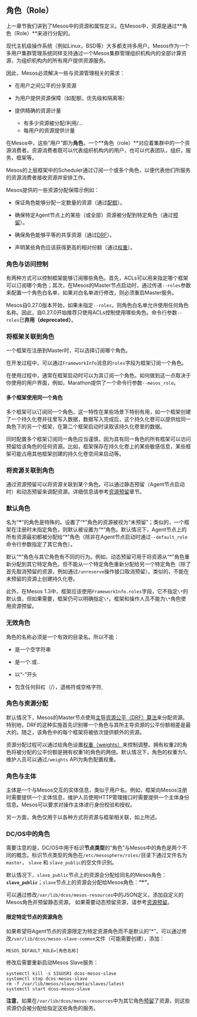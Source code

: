 ## 角色（Role）

上一章节我们讲到了Mesos中的资源和属性定义。在Mesos中，资源是通过**角色（Role）**来进行分配的。

现代主机级操作系统（例如Linux，BSD等）大多都支持多用户。Mesos作为一个多用户集群管理系统同样支持通过一个Mesos集群管理组织机构内的全部计算资源，为组织机构内的所有用户提供资源服务。

因此，Mesos必须解决一些与资源管理相关的需求：

* 在用户之间公平的分享资源

* 为用户提供资源保障（如配额，优先级和隔离等）

* 提供精确的资源计量
    * 有多少资源被分配/利用/...
    * 每用户的资源提供计量

在Mesos中，这些“用户”即为**角色**，一个**角色（role）**对应着集群中的一个资源消费者。资源消费者既可以代表组织机构内的用户，也可以代表团队，组织，服务，框架等。

Mesos的上层框架中的Scheduler通过订阅一个或多个角色，以便代表他们所服务的资源消费者接收资源并安排工作。

Mesos提供的一些资源分配保障示例如：

* 保证角色能够分配一定数量的资源（通过[配额](/dcos-mesos-quota.md)）。

* 确保特定Agent节点上的某些（或全部）资源被分配到特定角色（通过[预留](/dcos-mesos-reservation.md)）。

* 确保角色能够平等的共享资源（通过[DRF](https://www.cs.berkeley.edu/~alig/papers/drf.pdf)）。

* 声明某些角色应该获得更高的相对份额（通过[权重](/dcos-mesos-weights.md)）。


### 角色与访问控制

有两种方式可以控制框架能够订阅哪些角色。首先，ACLs可以用来指定哪个框架可以订阅哪个角色；其次，在Mesos的Master节点启动时，通过传递`--roles`参数来配置一个角色白名单，如果对白名单进行修改，则必须重启Master服务。

Mesos自0.27.0版本开始，如果未指定`--roles`，则角色白名单允许使用任何角色名称。因此，自0.27.0开始推荐只使用ACLs控制使用哪些角色。命令行参数`--roles`已**弃用（deprecated）**。

### 将框架关联到角色

一个框架在注册到Master时，可以选择订阅哪个角色。

在开发过程中，可以通过`FrameworkInfo`消息的`roles`字段为框架订阅一个角色。

在使用过程中，通常在框架启动时可以为其订阅一个角色。如何做到这一点取决于你使用的用户界面，例如，Marathon提供了一个命令行参数`--mesos_role`。

#### 多个框架使用同一个角色

多个框架可以订阅同一个角色。这一特性在某些场景下特别有用，如一个框架创建了一个持久化卷并往里写入数据，数据写入完成后，这个持久化卷可以提供给同一角色下的另一个框架，在第二个框架启动时读取该持久化卷里的数据。

同时配置多个框架订阅同一角色应当谨慎，因为具有同一角色的所有框架可以访问预留给该角色的任何资源。比如，框架保存在持久化卷上的某些敏感信息，某些框架可能占用其他框架创建的持久化卷空间来启动等。

### 将资源关联到角色

通过资源预留可以将资源关联到某个角色。可以通过静态预留（Agent节点启动时）和动态预留来调配资源。详细信息请参考[资源预留](/dcos-mesos-reservation.md)章节。

### 默认角色

名为“**\***”的角色是特殊的。设置了“\*”角色的资源被视为“未预留”；类似的，一个框架在注册时未指定角色，则默认被设置为“\*”角色。默认情况下，Agent节点上的所有资源最初都被分配给“\*”角色（除非在Agent节点启动时通过`--default_role`命令行参数指定了其它角色）。

默认“\*”角色与其它角色有不同的行为。例如，动态预留可用于将资源从“\*”角色重新分配到其它特定角色，但不能从一个特定角色重新分配给另一个特定角色（除了首先取消预留的资源，例如通过`/unreserve`操作接口取消预留）。类似的，不能在未预留的资源上创建持久化卷。

此外，在Mesos 1.3中，框架应该使用`FrameworkInfo.roles`字段，它不指定`\*`的默认值，但如果需要，框架仍可以明确指定`\*`。框架和操作人员不能为`\*`角色使用资源预留。

### 无效角色

角色的名称必须是一个有效的目录名。所以不能：

* 是一个空字符串

* 是一个.或..

* 以“-”开头

* 包含任何斜杠（/），退格符或空格字符,


### 角色与资源分配

默认情况下，Mesos的Master节点使用[主导资源公平（DRF）算法](/dcos-mesos-resources-drf.md)来分配资源。特别地，DRF的这种实施首先识别哪一个角色与其所主导资源的公平份额相差是最大的。随之，该角色中的每个框架将被依次提供额外的资源。

资源分配过程可以通过给角色设置[权重（weights）](/dcos-mesos-weights.md)来控制调整。拥有权重2的角色将被分配的公平份额是拥有权重1的角色的两倍。默认情况下，角色的权重为1。维护人员可以通过`/weights` API为角色配置权重。

### 角色与主体

主体是一个与Mesos交互的实体信息，类似于用户名。例如，框架向Mesos注册时需要提供一个主体信息，维护人员使用HTTP管理接口时需要提供一个主体身份信息。Mesos可以要求对操作主体进行身份校验和授权。

另一方面，角色仅用于以各种方式将资源与框架相关联，如上所述。

### DC/OS中的角色

需要注意的是，DC/OS中用于标识**节点类型**的“角色”与Mesos中的角色是两个不同的概念。标识节点类型的角色在`/etc/mesosphere/roles/`目录下通过文件名为`master`， `slave` 和 `slave_public`的空文件识别。

默认情况下，`slave_public`节点上的资源会分配给同名的Mesos角色：**`slave_public`**；`slave`节点上的资源会分配给Mesos角色：**“*”**。

可以通过修改`/var/lib/dcos/mesos-resources`中的JSON定义，添加自定义的Mesos角色并预留静态资源。 如果需要动态预留资源，请参考[资源预留](/dcos-mesos-reservation.md)。

#### 限定特定节点的资源角色

如果希望将Agent节点的资源限定为特定资源角色而不是默认的“*”，可以通过修改`/var/lib/dcos/mesos-slave-common`文件（可能需要创建），添加：

```
MESOS_DEFAULT_ROLE=[角色名称]
```

修改后需要重新启动Mesos Slave服务：

```
systemctl kill -s SIGUSR1 dcos-mesos-slave
systemctl stop dcos-mesos-slave
rm -f /var/lib/mesos/slave/meta/slaves/latest
systemctl start dcos-mesos-slave
```

**注意**，如果在`/var/lib/dcos/mesos-resources`中为其它角色[预留](/dcos-mesos-reservation.md)了资源，则这些资源仍会被分配给指定这些角色的服务。